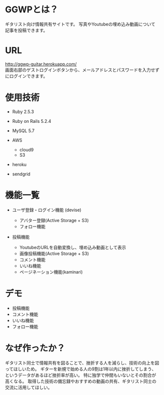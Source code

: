 # GGWPとは？

ギタリスト向け情報共有サイトです。
写真やYoutubeの埋め込み動画について記事を投稿できます。


# URL
http://ggwp-guitar.herokuapp.com/  
画面右部のゲストログインボタンから、メールアドレスとパスワードを入力せずにログインできます。

# 使用技術

* Ruby 2.5.3

* Ruby on Rails 5.2.4

* MySQL 5.7

* AWS
    * cloud9
    * S3

* heroku

* sendgrid

# 機能一覧

* ユーザ登録・ログイン機能 (devise)
    * アバター登録(Active Storage + S3)
    * フォロー機能

* 投稿機能
    * YoutubeのURLを自動変換し、埋め込み動画として表示
    * 画像投稿機能(Active Storage + S3)
    * コメント機能
    * いいね機能
    * ページネーション機能(kaminari)

# デモ
  * 投稿機能
  * コメント機能
  * いいね機能
  * フォロー機能

# なぜ作ったか？

ギタリスト同士で情報共有を図ることで、挫折する人を減らし、技術の向上を図ってほしいため。
ギターを新規で始める人の9割は1年以内に挫折してしまう、というデータがあるほど挫折率が高い。
特に独学で仲間もいないとその割合が高くなる。
取得した技術の備忘録やおすすめの動画の共有、ギタリスト同士の交流に活用してほしい。